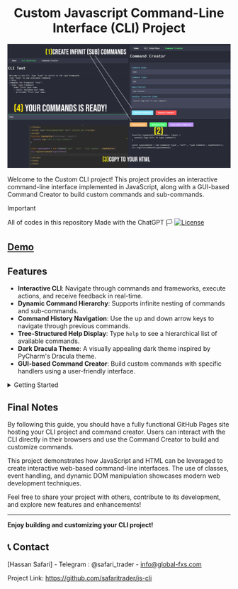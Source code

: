 <div align="center">
   <h1>Custom Javascript Command-Line Interface (CLI) Project</h1>
  <a href="https://github.com/safaritrader/lightweight-chart-plugin" target="_blank">
    <img width="1000" src="https://github.com/safaritrader/js-cli/blob/main/js-cli.jpg">
  </a>
</div>

Welcome to the Custom CLI project! This project provides an interactive command-line interface implemented in JavaScript, along with a GUI-based Command Creator to build custom commands and sub-commands.

> [!IMPORTANT]
> All of codes in this repository Made with the ChatGPT :white_flag:
> [![ License](https://img.shields.io/badge/Chat_GPT_Version-o1_preview-blue&?color=red)](https://chatgpt.com)

## [Demo](https://safaritrader.github.io/js-cli/index.html)

## Features

- **Interactive CLI**: Navigate through commands and frameworks, execute actions, and receive feedback in real-time.
- **Dynamic Command Hierarchy**: Supports infinite nesting of commands and sub-commands.
- **Command History Navigation**: Use the up and down arrow keys to navigate through previous commands.
- **Tree-Structured Help Display**: Type `help` to see a hierarchical list of available commands.
- **Dark Dracula Theme**: A visually appealing dark theme inspired by PyCharm's Dracula theme.
- **GUI-based Command Creator**: Build custom commands with specific handlers using a user-friendly interface.

<details>

<summary>Getting Started</summary>


### Launch the CLI Interface

- Open [`cli.html`](https://safaritrader.github.io/js-cli/cli.html) in your web browser.
- Type commands into the input field and press **Enter** to execute them.
- Use `help` to see available commands.

### Use the Command Creator

- Open [`command_creator.html`](https://safaritrader.github.io/js-cli/command_creator.html) in your web browser.
- Use the GUI to create custom commands and sub-commands.
- Generate the JavaScript code and integrate it into your CLI.

## How to Add Custom Commands

1. **Open the Command Creator**: Use the Command Creator page to build your commands.
2. **Define Commands**: Enter command names, types, descriptions, and handler code.
3. **Generate Code**: Click **Generate Code** to create the JavaScript code for your commands.
4. **Copy and Integrate**: Copy the generated code and paste it into `js/cli.js` after the CLI initialization code.
5. **Test Your Commands**: Reload the CLI page and test your new commands.

## Project Structure

JS-CLI/ ├── index.html ├── cli.html ├── command_creator.html ├── css/ │ └── style.css ├── js/ │ ├── cli.js │ └── command_creator.js └── README.md


## Customization

Feel free to modify and extend the project to suit your needs. You can:

- Add new commands and frameworks.
- Customize the theme and styles.
- Integrate additional features such as syntax highlighting or command auto-completion.

## Acknowledgments

This project was developed to provide a flexible platform for creating interactive command-line interfaces in web environments. It combines practical functionality with an intuitive user experience.

---

## **Deploying to GitHub Pages**

To host your site on GitHub Pages:

1. **Push Your Code to GitHub**: Commit and push all your files to your GitHub repository.
2. **Enable GitHub Pages**:
   - Go to your repository's settings.
   - Scroll down to **GitHub Pages**.
   - Under **Source**, select the branch you want to use (usually `main` or `master`).
   - Click **Save**.
3. **Access Your Site**: After a few minutes, your site will be available at:
   - `https://<username>.github.io` (for user/organization sites)
   - `https://<username>.github.io/<repository>` (for project sites)

---

</details>

## **Final Notes**

By following this guide, you should have a fully functional GitHub Pages site hosting your CLI project and command creator. Users can interact with the CLI directly in their browsers and use the Command Creator to build and customize commands.

This project demonstrates how JavaScript and HTML can be leveraged to create interactive web-based command-line interfaces. The use of classes, event handling, and dynamic DOM manipulation showcases modern web development techniques.

Feel free to share your project with others, contribute to its development, and explore new features and enhancements!

---

**Enjoy building and customizing your CLI project!**
## 📞 Contact

[Hassan Safari] - Telegram : @safari_trader - info@global-fxs.com

Project Link: https://github.com/safaritrader/js-cli
